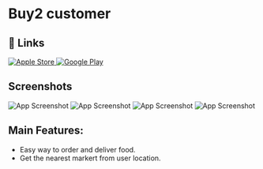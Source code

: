 
# Buy2 customer


## 🔗 Links
<a href="https://apps.apple.com/eg/app/buy2-online/id1559731881" target="_new"><img src="https://img.shields.io/badge/App Store-Download-blue?style=github&amp;logo=apple&amp;logoColor=white" alt="Apple Store"> </a>
<a href="https://play.google.com/store/apps/details?id=com.grandtech.buy2online" target="_new"><img src="https://img.shields.io/badge/Google Play-Download-green?style=github&amp;logo=google&amp;logoColor=white" alt="Google Play" ></a>


## Screenshots

![App Screenshot](https://play-lh.googleusercontent.com/8PPAzLEdNxcOK3S-4yn68XkhhEOsN3A47qo1SdsElowJDQS2lMfAEfqTs-CyWof7-KQ=w1052-h592-rw)
![App Screenshot](https://play-lh.googleusercontent.com/07biDii7XWptU3Bx777GI7Ob4-uX8sRwZmJtr-Lwm9xIqWWDAdGezd4tkCpwSUeR6rZW=w1052-h592-rw)
![App Screenshot](https://play-lh.googleusercontent.com/MqH6OK8sFJh04aX-_3b0t05_dbFQkUBNs0G9Q4oiGaZ_U8TjSlI_W56aEJMKhFenS1SL=w1052-h592-rw)
![App Screenshot](https://play-lh.googleusercontent.com/OJ_J5I5eaWBuAXtYpkFhCRXoIh_4Nlpr-D6RLFbSLaoTx8OWGlO7v3dFRketlWMNUSg=w1052-h592-rw)



## Main Features:

- Easy way to order and deliver food.
- Get the nearest markert from user location.

